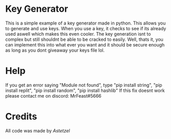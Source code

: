 # Key Generator
This is a simple example of a key generator made in python. This allows you to generate and use keys. When you use a key, it checks to see if its already used aswell which makes this even cooler. The key generation isnt to complex but still shouldnt be able to be cracked to easily. Well, thats it, you can implement this into what ever you want and it should be secure enough as long as you dont giveaway your keys file lol.
# Help
If you get an error saying "Module not found", type "pip install string", "pip install replit", "pip install random", "pip install hashlib"
If this fix doesnt work please contact me on discord: MrFeast#5666
# Credits
All code was made by *Astetzel*
